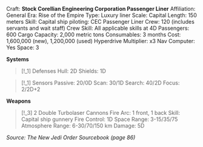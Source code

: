 Craft: **Stock Corellian Engineering Corporation Passenger Liner**
Affiliation: General
Era: Rise of the Empire
Type: Luxury liner
Scale: Capital
Length: 150 meters
Skill: Capital ship piloting: CEC Passenger Liner
Crew: 120 (includes servants and wait staff)
Crew Skill: All applicable skills at 4D
Passengers: 600
Cargo Capacity: 2,000 metric tons
Consumables: 3 months
Cost: 1,600,000 (new), 1,200,000 (used)
Hyperdrive Multiplier: x3
Nav Computer: Yes
Space: 3

**Systems**
> [!_1] Defenses
> Hull: 2D
> Shields: 1D

> [!_1] Sensors
> Passive: 20/0D
> Scan: 30/1D
> Search: 40/2D
> Focus: 2/2D+2

**Weapons**
> [!_3] 2 Double Turbolaser Cannons
> Fire Arc: 1 front, 1 back
> Skill: Capital ship gunnery
> Fire Control: 1D
> Space Range: 3-15/35/75
> Atmosphere Range: 6-30/70/150 km
> Damage: 5D


*Source: The New Jedi Order Sourcebook (page 86)*
